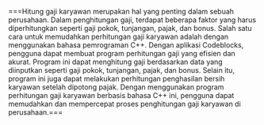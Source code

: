 ===Hitung gaji karyawan merupakan hal yang penting dalam sebuah perusahaan. Dalam penghitungan gaji, terdapat beberapa faktor yang harus diperhitungkan seperti gaji pokok, tunjangan, pajak, dan bonus. Salah satu cara untuk memudahkan perhitungan gaji karyawan adalah dengan menggunakan bahasa pemrograman C++. Dengan aplikasi Codeblocks, pengguna dapat membuat program perhitungan gaji yang efisien dan akurat. Program ini dapat menghitung gaji berdasarkan data yang diinputkan seperti gaji pokok, tunjangan, pajak, dan bonus. Selain itu, program ini juga dapat melakukan perhitungan penghasilan bersih karyawan setelah dipotong pajak. Dengan menggunakan program perhitungan gaji karyawan berbasis bahasa C++ ini, pengguna dapat memudahkan dan mempercepat proses penghitungan gaji karyawan di perusahaan.===
